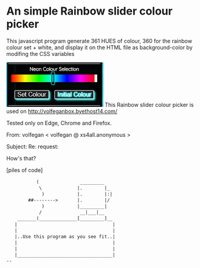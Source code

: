 
# An simple Rainbow slider colour picker

This javascript program generate 361 HUES of colour, 360 for the rainbow colour set + white, and display it on the HTML file as background-color by modifing the CSS variables 

![alt tag](RainbowSlider.jpg)
This Rainbow slider colour picker is used on http://volfeganbox.byethost14.com/

Tested only on Edge, Chrome and Firefox.

From: volfegan < volfegan @ xs4all.anonymous >

Subject: Re: request:

How's that?

[piles of code]

               (               _________
                \             |.        |_
                 )            |.        |:|
            ##-------->       |.        |/
                 )            |_________|
                /              __|___|__
        _______(______________[_________]__
       |                                   |
       |                                   |
       |..Use this program as you see fit..|
       |                                   |
       |                                   |
       |___________________________________|
    --
